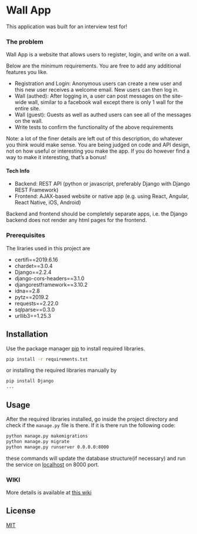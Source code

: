 # Wall App

This application was built for an interview test for!

### The problem

Wall App is a website that allows users to register, login, and write on a wall.

Below are the minimum requirements.  You are free to add any additional features you like.

- Registration and Login: Anonymous users can create a new user and this new user receives a welcome email. New users can then log in.
- Wall (authed):  After logging in, a user can post messages on the site-wide wall, similar to a facebook wall except there is only 1 wall for the entire site.  
- Wall (guest): Guests as well as authed users can see all of the messages on the wall.
- Write tests to confirm the functionality of the above requirements  

Note: a lot of the finer details are left out of this description, do whatever you think would make sense.  You are being judged on code and API design, not on how useful or interesting you make the app.  If you do however find a way to make it interesting, that’s a bonus!
#### Tech Info
- Backend: REST API (python or javascript, preferably Django with Django REST Framework)
- Frontend: AJAX-based website or native app (e.g. using React, Angular, React Native, iOS, Android)

Backend and frontend should be completely separate apps, i.e. the Django backend does not render any html pages for the frontend.

### Prerequisites

The liraries used in this project are
* certifi==2019.6.16
* chardet==3.0.4
* Django==2.2.4
* django-cors-headers==3.1.0
* djangorestframework==3.10.2
* idna==2.8
* pytz==2019.2
* requests==2.22.0
* sqlparse==0.3.0
* urllib3==1.25.3


## Installation

Use the package manager [pip](https://pip.pypa.io/en/stable/) to install required libraries.

```bash
pip install -r requirements.txt
```
or installing the required libraries manually by 
```bash
pip install Django
...
```

## Usage
After the required libraries installed, go inside the project directory and check if the ```manage.py``` file is there. If it is there run the following code:

```bash
python manage.py makemigrations
python manage.py migrate
python manage.py runserver 0.0.0.0:8000
```
these commands will update the database structure(if necessary) and run the service on [localhost](http://localhost:8000) on 8000 port.

### WIKI
More details is available at [this wiki](https://github.com/ShovanSarker/wall_app/wiki)

## License
[MIT](https://choosealicense.com/licenses/mit/)

